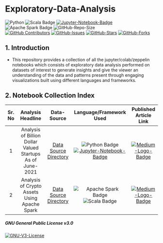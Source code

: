 # Exploratory-Data-Analysis  
![Python](https://img.shields.io/badge/Python-FFD43B?style=for-the-badge&logo=python&logoColor=black) ![Scala Badge](https://img.shields.io/badge/Scala-DC322F?style=for-the-badge&logo=scala&logoColor=white) [![Jupyter-Notebook-Badge](https://img.shields.io/badge/Jupyter-F37626.svg?&style=for-the-badge&logo=Jupyter&logoColor=white)](https://jupyter.org/) ![Apache Spark Badge](https://img.shields.io/badge/Apache_Spark-FFFFFF?style=for-the-badge&logo=apachespark&logoColor=#E35A16) ![GitHub-Repo-Size](https://img.shields.io/github/repo-size/strikersps/Exploratory-Data-Analysis?color=%23FF0000&style=for-the-badge)  
[![GitHub Contributors](https://img.shields.io/github/contributors/strikersps/Exploratory-Data-Analysis)](https://github.com/strikersps/Exploratory-Data-Analysis/graphs/contributors) [![GitHub-Issues](https://img.shields.io/github/issues/strikersps/Exploratory-Data-Analysis?style=flat-square)](https://github.com/strikersps/Exploratory-Data-Analysis/issues) [![GitHub-Stars](https://img.shields.io/github/stars/strikersps/Exploratory-Data-Analysis?style=flat-square)](https://github.com/strikersps/Exploratory-Data-Analysis/stargazers) [![GitHub-Forks](https://img.shields.io/github/forks/strikersps/Exploratory-Data-Analysis?style=flat-square)](https://github.com/strikersps/Exploratory-Data-Analysis/network/members)

## **1. Introduction**
- This repository provides a collection of all the jupyter/colab/zeppelin notebooks which consists of exploratory data analysis performed on datasets of interest to generate insights and give the viewer an understanding of the data and patterns present through engaging visualizations built using different languages and frameworks.

## **2. Notebook Collection Index**  
|Sr. No| Analysis Headline | Data-Source | Language/Framework Used | Published Article Link|  
|:-----:|:----------------------:|:----------------:|:-----------------:|:------------------:|  
1 | Analysis of Billion Dollar Valued Startups As of June-2021 |[Data Source Directory](https://github.com/strikersps/Exploratory-Data-Analysis/tree/main/Analysis-of-Startups-As-of-June-2021/Datasets) | ![Python Badge](https://img.shields.io/badge/Python-FFD43B?style=for-the-badge&logo=python&logoColor=black) [![Jupyter-Notebook-Badge](	https://img.shields.io/badge/Jupyter-F37626.svg?&style=for-the-badge&logo=Jupyter&logoColor=white)](https://nbviewer.org/github/strikersps/Exploratory-Data-Analysis/blob/main/Analysis-of-Startups-As-of-June-2021/unicorn_startups_exploratory_analysis_june_2021.ipynb)| [![Medium-Logo-Badge](https://img.shields.io/badge/Medium-12100E?style=for-the-badge&logo=medium&logoColor=white)](https://medium.com/analytics-vidhya/analysis-of-startup-industry-as-of-june-2021-683e1b213a5c)  
2 | Analysis of Crypto Assets Using Apache Spark | [Data Source Directory](https://github.com/strikersps/Exploratory-Data-Analysis/tree/main/Analysis-of-Crypto-Assets-Using-Apache-Spark/Datasets) | ![Apache Spark Badge](https://img.shields.io/badge/Apache_Spark-FFFFFF?style=for-the-badge&logo=apachespark&logoColor=#E35A16) ![Scala Badge](https://img.shields.io/badge/Scala-DC322F?style=for-the-badge&logo=scala&logoColor=white) | [![Medium-Logo-Badge](https://img.shields.io/badge/Medium-12100E?style=for-the-badge&logo=medium&logoColor=white)](https://striker-786.medium.com/analysis-of-crypto-assets-using-apache-spark-105a6f152b44)

##### GNU General Public License v3.0 
[![GNU-V3-License](https://img.shields.io/github/license/strikersps/Exploratory-Data-Analysis?color=red&style=for-the-badge)](https://github.com/strikersps/Exploratory-Data-Analysis/blob/main/LICENSE)  
